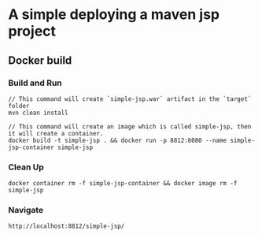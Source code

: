 # A simple deploying a maven jsp project

## Docker build

### Build and Run
    // This command will create `simple-jsp.war` artifact in the `target` folder
    mvn clean install 

    // This command will create an image which is called simple-jsp, then it will create a container.
    docker build -t simple-jsp . && docker run -p 8812:8080 --name simple-jsp-container simple-jsp

### Clean Up
    docker container rm -f simple-jsp-container && docker image rm -f simple-jsp

### Navigate
    http://localhost:8812/simple-jsp/
